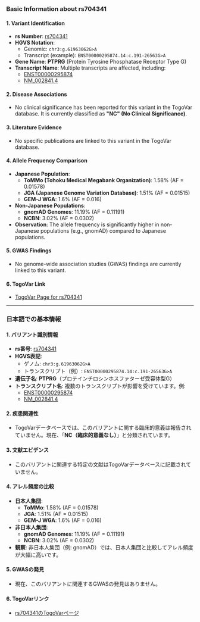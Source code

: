 ### Basic Information about rs704341

#### 1. **Variant Identification**
- **rs Number**: [rs704341](https://identifiers.org/dbsnp/rs704341)
- **HGVS Notation**:
  - Genomic: `chr3:g.61963062G>A`
  - Transcript (example): `ENST00000295874.14:c.191-26563G>A`
- **Gene Name**: **PTPRG** (Protein Tyrosine Phosphatase Receptor Type G)
- **Transcript Name**: Multiple transcripts are affected, including:
  - [ENST00000295874](https://www.ensembl.org/Homo_sapiens/Transcript/Summary?db=core;t=ENST00000295874)
  - [NM_002841.4](https://www.ncbi.nlm.nih.gov/nuccore/NM_002841.4)

#### 2. **Disease Associations**
- No clinical significance has been reported for this variant in the TogoVar database. It is currently classified as **"NC" (No Clinical Significance)**.

#### 3. **Literature Evidence**
- No specific publications are linked to this variant in the TogoVar database.

#### 4. **Allele Frequency Comparison**
- **Japanese Population**:
  - **ToMMo (Tohoku Medical Megabank Organization)**: 1.58% (AF = 0.01578)
  - **JGA (Japanese Genome Variation Database)**: 1.51% (AF = 0.01515)
  - **GEM-J WGA**: 1.6% (AF = 0.016)
- **Non-Japanese Populations**:
  - **gnomAD Genomes**: 11.19% (AF = 0.11191)
  - **NCBN**: 3.02% (AF = 0.0302)
- **Observation**: The allele frequency is significantly higher in non-Japanese populations (e.g., gnomAD) compared to Japanese populations.

#### 5. **GWAS Findings**
- No genome-wide association studies (GWAS) findings are currently linked to this variant.

#### 6. **TogoVar Link**
- [TogoVar Page for rs704341](https://togovar.org/variant/tgv12747289)

---

### 日本語での基本情報

#### 1. **バリアント識別情報**
- **rs番号**: [rs704341](https://identifiers.org/dbsnp/rs704341)
- **HGVS表記**:
  - ゲノム: `chr3:g.61963062G>A`
  - トランスクリプト（例）: `ENST00000295874.14:c.191-26563G>A`
- **遺伝子名**: **PTPRG**（プロテインチロシンホスファターゼ受容体型G）
- **トランスクリプト名**: 複数のトランスクリプトが影響を受けています。例:
  - [ENST00000295874](https://www.ensembl.org/Homo_sapiens/Transcript/Summary?db=core;t=ENST00000295874)
  - [NM_002841.4](https://www.ncbi.nlm.nih.gov/nuccore/NM_002841.4)

#### 2. **疾患関連性**
- TogoVarデータベースでは、このバリアントに関する臨床的意義は報告されていません。現在、「**NC（臨床的意義なし）**」と分類されています。

#### 3. **文献エビデンス**
- このバリアントに関連する特定の文献はTogoVarデータベースに記載されていません。

#### 4. **アレル頻度の比較**
- **日本人集団**:
  - **ToMMo**: 1.58% (AF = 0.01578)
  - **JGA**: 1.51% (AF = 0.01515)
  - **GEM-J WGA**: 1.6% (AF = 0.016)
- **非日本人集団**:
  - **gnomAD Genomes**: 11.19% (AF = 0.11191)
  - **NCBN**: 3.02% (AF = 0.0302)
- **観察**: 非日本人集団（例: gnomAD）では、日本人集団と比較してアレル頻度が大幅に高いです。

#### 5. **GWASの発見**
- 現在、このバリアントに関連するGWASの発見はありません。

#### 6. **TogoVarリンク**
- [rs704341のTogoVarページ](https://togovar.org/variant/tgv12747289)